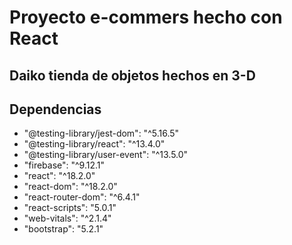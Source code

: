 # Proyecto e-commers hecho con React
## Daiko tienda de objetos hechos en 3-D 

## Dependencias

- "@testing-library/jest-dom": "^5.16.5" 
- "@testing-library/react": "^13.4.0"
- "@testing-library/user-event": "^13.5.0"
- "firebase": "^9.12.1"
- "react": "^18.2.0"
- "react-dom": "^18.2.0"
- "react-router-dom": "^6.4.1"
- "react-scripts": "5.0.1"
- "web-vitals": "^2.1.4"
- "bootstrap": "5.2.1"
